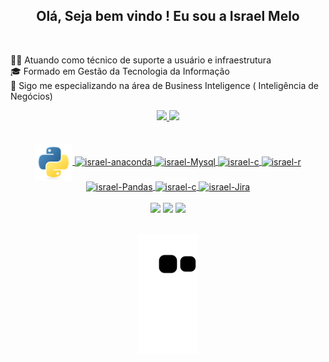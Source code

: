 <div align="center">
<h2> Olá, Seja bem vindo ! Eu sou a Israel Melo</h2>
</div>
</br>

👨‍💻 Atuando como técnico de suporte a usuário e infraestrutura <br />
🎓 Formado em Gestão da Tecnologia da Informação <br />
🌱 Sigo me especializando na área de Business Inteligence ( Inteligência de Negócios) <br />

<div align="center">
  <a href="https://github.com/israel_oliveira">
  <img height="170em" src="https://github-readme-stats.vercel.app/api?username=IsraelOliveira&show_icons=true&theme=dracula&include_all_commits=true&count_private=true"/>
  <img height="170em" src="https://github-readme-stats.vercel.app/api/top-langs/?username=IsraelOliveira&layout=compact&langs_count=7&theme=dracula"/>
</div>
</br>
  
 <div align="center">
<div style="display: inline_block"><br>
  
  <img align="center" alt="israel-Python" height="60" width="60" src="https://raw.githubusercontent.com/devicons/devicon/master/icons/python/python-original.svg">
  <img align="center" alt="israel-anaconda" height="60" width="60" src="https://cdn.jsdelivr.net/gh/devicons/devicon/icons/anaconda/anaconda-original-wordmark.svg" />
  <img align="center" alt="israel-Mysql" height="60" width="60" src="https://cdn.jsdelivr.net/gh/devicons/devicon/icons/mysql/mysql-original.svg" />
  <img align="center" alt="israel-c" height="60" width="60" src="https://cdn.jsdelivr.net/gh/devicons/devicon/icons/confluence/confluence-original-wordmark.svg" />
  <img align="center" alt="israel-r" height="60" width="60" src="https://cdn.jsdelivr.net/gh/devicons/devicon/icons/r/r-original.svg" />
  <img align="center" alt="israel-Pandas" height="60" width="60"  src="https://cdn.jsdelivr.net/gh/devicons/devicon/icons/pandas/pandas-original-wordmark.svg" />
  <img align="center" alt="israel-c" height="60" width="60" src="https://cdn.jsdelivr.net/gh/devicons/devicon/icons/c/c-original.svg" />
  <img align="center" alt="israel-Jira" height="60" width="60"src="https://cdn.jsdelivr.net/gh/devicons/devicon/icons/jira/jira-original-wordmark.svg" />
 </div>
 </br>
 
 <div align="center">
  <a href="https://www.instagram.com/israel__olliveira" target="_blank"><img src="https://img.shields.io/badge/-Instagram-%23E4405F?style=for-the-badge&logo=instagram&logoColor=white" target="_blank"></a> 
  <a href = "mailto:israelm853@gmail.com"><img src="https://img.shields.io/badge/-Gmail-%23333?style=for-the-badge&logo=gmail&logoColor=white" target="_blank"></a>
  <a href="https://www.linkedin.com/in/israel-melo-b4b12898/" target="_blank"><img src="https://img.shields.io/badge/-LinkedIn-%230077B5?style=for-the-badge&logo=linkedin&logoColor=white" target="_blank"></a> 
</div>
</br>
  
  ![snake gif](https://github.com/Formandodev/Formandodev/blob/output/github-contribution-grid-snake.svg)
                                                                                                                  
